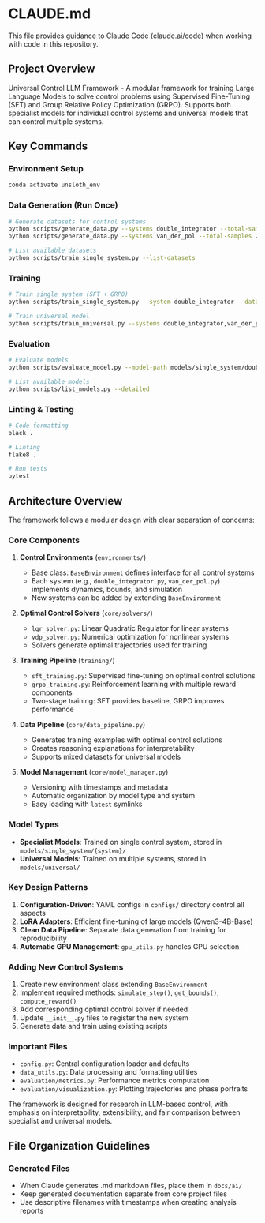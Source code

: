 # CLAUDE.md

This file provides guidance to Claude Code (claude.ai/code) when working with code in this repository.

## Project Overview

Universal Control LLM Framework - A modular framework for training Large Language Models to solve control problems using Supervised Fine-Tuning (SFT) and Group Relative Policy Optimization (GRPO). Supports both specialist models for individual control systems and universal models that can control multiple systems.

## Key Commands

### Environment Setup
```bash
conda activate unsloth_env
```

### Data Generation (Run Once)
```bash
# Generate datasets for control systems
python scripts/generate_data.py --systems double_integrator --total-samples 2000 --split-ratio 0.9 --dataset-name di
python scripts/generate_data.py --systems van_der_pol --total-samples 2000 --split-ratio 0.9 --dataset-name vdp

# List available datasets
python scripts/train_single_system.py --list-datasets
```

### Training
```bash
# Train single system (SFT + GRPO)
python scripts/train_single_system.py --system double_integrator --dataset-name di --training-type both --lora-rank 8

# Train universal model
python scripts/train_universal.py --systems double_integrator,van_der_pol --datasets di,vdp --training-type both --lora-rank 8
```

### Evaluation
```bash
# Evaluate models
python scripts/evaluate_model.py --model-path models/single_system/double_integrator/grpo/latest --model-type single_system --eval-dataset di --save-plots

# List available models
python scripts/list_models.py --detailed
```

### Linting & Testing
```bash
# Code formatting
black .

# Linting
flake8 .

# Run tests
pytest
```

## Architecture Overview

The framework follows a modular design with clear separation of concerns:

### Core Components

1. **Control Environments** (`environments/`)
   - Base class: `BaseEnvironment` defines interface for all control systems
   - Each system (e.g., `double_integrator.py`, `van_der_pol.py`) implements dynamics, bounds, and simulation
   - New systems can be added by extending `BaseEnvironment`

2. **Optimal Control Solvers** (`core/solvers/`)
   - `lqr_solver.py`: Linear Quadratic Regulator for linear systems
   - `vdp_solver.py`: Numerical optimization for nonlinear systems
   - Solvers generate optimal trajectories used for training

3. **Training Pipeline** (`training/`)
   - `sft_training.py`: Supervised fine-tuning on optimal control solutions
   - `grpo_training.py`: Reinforcement learning with multiple reward components
   - Two-stage training: SFT provides baseline, GRPO improves performance

4. **Data Pipeline** (`core/data_pipeline.py`)
   - Generates training examples with optimal control solutions
   - Creates reasoning explanations for interpretability
   - Supports mixed datasets for universal models

5. **Model Management** (`core/model_manager.py`)
   - Versioning with timestamps and metadata
   - Automatic organization by model type and system
   - Easy loading with `latest` symlinks

### Model Types

- **Specialist Models**: Trained on single control system, stored in `models/single_system/{system}/`
- **Universal Models**: Trained on multiple systems, stored in `models/universal/`

### Key Design Patterns

1. **Configuration-Driven**: YAML configs in `configs/` directory control all aspects
2. **LoRA Adapters**: Efficient fine-tuning of large models (Qwen3-4B-Base)
3. **Clean Data Pipeline**: Separate data generation from training for reproducibility
4. **Automatic GPU Management**: `gpu_utils.py` handles GPU selection

### Adding New Control Systems

1. Create new environment class extending `BaseEnvironment`
2. Implement required methods: `simulate_step()`, `get_bounds()`, `compute_reward()`
3. Add corresponding optimal control solver if needed
4. Update `__init__.py` files to register the new system
5. Generate data and train using existing scripts

### Important Files

- `config.py`: Central configuration loader and defaults
- `data_utils.py`: Data processing and formatting utilities
- `evaluation/metrics.py`: Performance metrics computation
- `evaluation/visualization.py`: Plotting trajectories and phase portraits

The framework is designed for research in LLM-based control, with emphasis on interpretability, extensibility, and fair comparison between specialist and universal models.

## File Organization Guidelines

### Generated Files
- When Claude generates .md markdown files, place them in `docs/ai/`
- Keep generated documentation separate from core project files
- Use descriptive filenames with timestamps when creating analysis reports